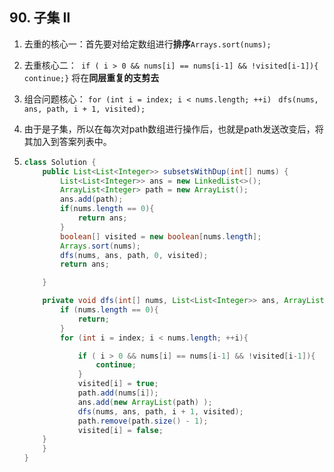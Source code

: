 ## 90. 子集 Ⅱ

1. 去重的核心一：首先要对给定数组进行**排序**`Arrays.sort(nums);`

2. 去重核心二：` if ( i > 0 && nums[i] == nums[i-1] && !visited[i-1]){  continue;}` 将在**同层重复的支剪去**

3. 组合问题核心： `for (int i = index; i < nums.length; ++i)` ` dfs(nums, ans, path, i + 1, visited);`

4. 由于是子集，所以在每次对path数组进行操作后，也就是path发送改变后，将其加入到答案列表中。

5. ```java
   class Solution {
       public List<List<Integer>> subsetsWithDup(int[] nums) {
           List<List<Integer>> ans = new LinkedList<>();
           ArrayList<Integer> path = new ArrayList();
           ans.add(path);
           if(nums.length == 0){
               return ans;
           }
           boolean[] visited = new boolean[nums.length];
           Arrays.sort(nums);
           dfs(nums, ans, path, 0, visited);
           return ans;
   
       }
   
       private void dfs(int[] nums, List<List<Integer>> ans, ArrayList<Integer> path, int index, boolean[] visited){
           if (nums.length == 0){
               return;
           }
           for (int i = index; i < nums.length; ++i){
   
               if ( i > 0 && nums[i] == nums[i-1] && !visited[i-1]){
                   continue;
               }
               visited[i] = true;
               path.add(nums[i]);
               ans.add(new ArrayList(path) );
               dfs(nums, ans, path, i + 1, visited);
               path.remove(path.size() - 1);
               visited[i] = false;
       }
       }
   }
   ```

   

